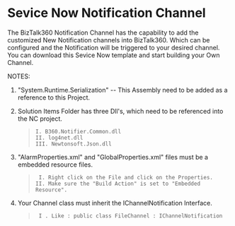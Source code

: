 # Sevice Now Notification Channel
The BizTalk360 Notification Channel has the capability to add the customized New Notification channels into BizTalk360. Which can be configured and the Notification will be triggered to your desired channel. You can download this Sevice Now template and start building your Own Channel.

NOTES: 

1. "System.Runtime.Serialization" -- This Assembly need to be added as a reference to this Project.
2.  Solution Items Folder has three Dll's, which need to be referenced into the NC project.

    >     I. B360.Notifier.Common.dll
    >     II. log4net.dll
    >     III. Newtonsoft.Json.dll

3. "AlarmProperties.xml" and "GlobalProperties.xml" files must be a embedded resource files.
	 
    >      I. Right click on the File and click on the Properties.
    >     II. Make sure the "Build Action" is set to "Embedded Resource".

4. Your Channel class must inherit the IChannelNotification Interface.

    >      I . Like : public class FileChannel : IChannelNotification


